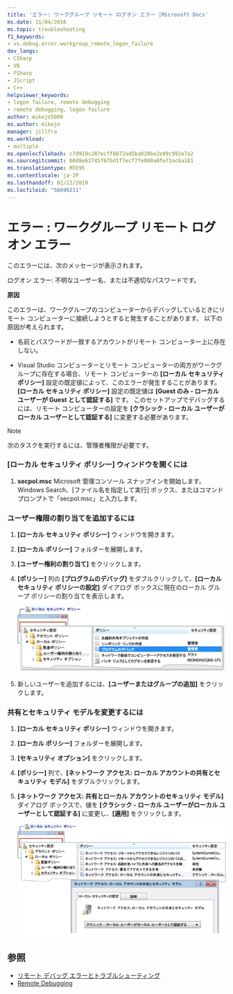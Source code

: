 ```yaml
---
title: 'エラー: ワークグループ リモート ログオン エラー |Microsoft Docs'
ms.date: 11/04/2016
ms.topic: troubleshooting
f1_keywords:
- vs.debug.error.workgroup_remote_logon_failure
dev_langs:
- CSharp
- VB
- FSharp
- JScript
- C++
helpviewer_keywords:
- logon failure, remote debugging
- remote debugging, logon failure
author: mikejo5000
ms.author: mikejo
manager: jillfra
ms.workload:
- multiple
ms.openlocfilehash: c7d919c287ecff6672ad5ba020be2e89c992e7a2
ms.sourcegitcommit: b0d8e61745f67bd1f7ecf7fe080a0fe73ac6a181
ms.translationtype: MTE95
ms.contentlocale: ja-JP
ms.lasthandoff: 02/22/2019
ms.locfileid: "56699211"
---
```

# <a name="error-workgroup-remote-logon-failure"></a>エラー : ワークグループ リモート ログオン エラー
このエラーには、次のメッセージが表示されます。

 ログオン エラー: 不明なユーザー名、または不適切なパスワードです。

 **原因**

 このエラーは、ワークグループのコンピューターからデバッグしているときにリモート コンピューターに接続しようとすると発生することがあります。 以下の原因が考えられます。

-   名前とパスワードが一致するアカウントがリモート コンピューター上に存在しない。

-   Visual Studio コンピューターとリモート コンピューターの両方がワークグループに存在する場合、リモート コンピューターの **[ローカル セキュリティ ポリシー]** 設定の既定値によって、このエラーが発生することがあります。 **[ローカル セキュリティ ポリシー]** 設定の既定値は **[Guest のみ - ローカル ユーザーが Guest として認証する]** です。 このセットアップでデバッグするには、リモート コンピューターの設定を **[クラシック - ローカル ユーザーがローカル ユーザーとして認証する]** に変更する必要があります。

> [!NOTE]
>  次のタスクを実行するには、管理者権限が必要です。

### <a name="to-open-the-local-security-policy-window"></a>[ローカル セキュリティ ポリシー] ウィンドウを開くには

1.  **secpol.msc** Microsoft 管理コンソール スナップインを開始します。 Windows Search、[ファイル名を指定して実行] ボックス、またはコマンド プロンプトで「secpol.msc」と入力します。

### <a name="to-add-user-rights-assignments"></a>ユーザー権限の割り当てを追加するには

1.  **[ローカル セキュリティ ポリシー]** ウィンドウを開きます。

2.  **[ローカル ポリシー]** フォルダーを展開します。

3.  **[ユーザー権利の割り当て]** をクリックします。

4.  **[ポリシー]** 列の **[プログラムのデバッグ]** をダブルクリックして、**[ローカル セキュリティ ポリシーの設定]** ダイアログ ボックスに現在のローカル グループ ポリシーの割り当てを表示します。

     ![ローカル セキュリティ ポリシーのユーザー権限](../debugger/media/dbg_err_localsecuritypolicy_userrightsdebugprograms.png "DBG_ERR_LocalSecurityPolicy_UserRightsDebugPrograms")

5.  新しいユーザーを追加するには、**[ユーザーまたはグループの追加]** をクリックします。

### <a name="to-change-the-sharing-and-security-model"></a>共有とセキュリティ モデルを変更するには

1.  **[ローカル セキュリティ ポリシー]** ウィンドウを開きます。

2.  **[ローカル ポリシー]** フォルダーを展開します。

3.  **[セキュリティ オプション]** をクリックします。

4.  **[ポリシー]** 列で、**[ネットワーク アクセス: ローカル アカウントの共有とセキュリティ モデル]** をダブルクリックします。

5.  **[ネットワーク アクセス: 共有とローカル アカウントのセキュリティ モデル]** ダイアログ ボックスで、値を **[クラシック - ローカル ユーザーがローカル ユーザーとして認証する]** に変更し、**[適用]** をクリックします。

     ![ローカル セキュリティ ポリシーのセキュリティ オプション](../debugger/media/dbg_err_localsecuritypolicy_securityoptions_networkaccess.png "DBG_ERR_LocalSecurityPolicy_SecurityOptions_NetworkAccess")

## <a name="see-also"></a>参照
- [リモート デバッグ エラーとトラブルシューティング](../debugger/remote-debugging-errors-and-troubleshooting.md)
- [Remote Debugging](../debugger/remote-debugging.md)